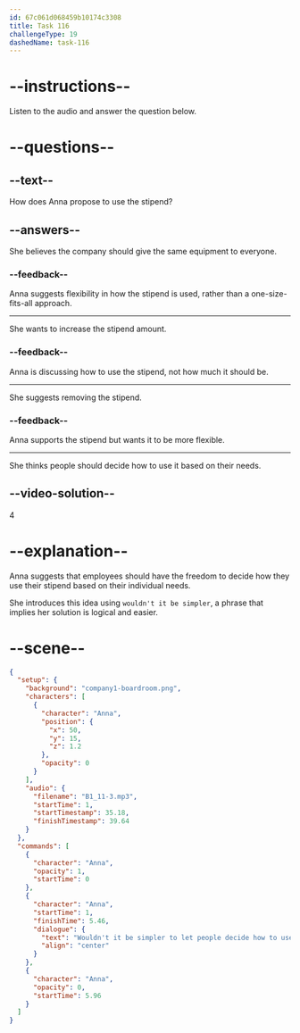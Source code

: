 ```yaml
---
id: 67c061d068459b10174c3308
title: Task 116
challengeType: 19
dashedName: task-116
---
```


<!-- (Audio) Anna: Wouldn't it be simpler to let people decide how to use their stipend based on their individual needs? -->

# --instructions--

Listen to the audio and answer the question below.

# --questions--

## --text--

How does Anna propose to use the stipend?

## --answers--

She believes the company should give the same equipment to everyone.

### --feedback--

Anna suggests flexibility in how the stipend is used, rather than a one-size-fits-all approach.

---

She wants to increase the stipend amount.

### --feedback--

Anna is discussing how to use the stipend, not how much it should be.

---

She suggests removing the stipend.

### --feedback--

Anna supports the stipend but wants it to be more flexible.

---

She thinks people should decide how to use it based on their needs.

## --video-solution--

4

# --explanation--

Anna suggests that employees should have the freedom to decide how they use their stipend based on their individual needs.

She introduces this idea using `wouldn't it be simpler`, a phrase that implies her solution is logical and easier.

# --scene--

```json
{
  "setup": {
    "background": "company1-boardroom.png",
    "characters": [
      {
        "character": "Anna",
        "position": {
          "x": 50,
          "y": 15,
          "z": 1.2
        },
        "opacity": 0
      }
    ],
    "audio": {
      "filename": "B1_11-3.mp3",
      "startTime": 1,
      "startTimestamp": 35.18,
      "finishTimestamp": 39.64
    }
  },
  "commands": [
    {
      "character": "Anna",
      "opacity": 1,
      "startTime": 0
    },
    {
      "character": "Anna",
      "startTime": 1,
      "finishTime": 5.46,
      "dialogue": {
        "text": "Wouldn't it be simpler to let people decide how to use their stipend based on their individual needs?",
        "align": "center"
      }
    },
    {
      "character": "Anna",
      "opacity": 0,
      "startTime": 5.96
    }
  ]
}
```
